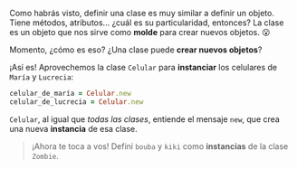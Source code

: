 Como habrás visto, definir una clase es muy similar a definir un objeto. Tiene métodos, atributos... ¿cuál es su particularidad, entonces? La clase es un objeto que nos sirve como **molde** para crear nuevos objetos. :open_mouth:

Momento, ¿cómo es eso? ¿Una clase puede **crear nuevos objetos**?

¡Así es! Aprovechemos la clase `Celular` para **instanciar** los celulares de `María` y `Lucrecia`:

```ruby
celular_de_maría = Celular.new
celular_de_lucrecia = Celular.new
```

`Celular`, al igual que _todas las clases_, entiende el mensaje `new`, que crea una nueva **instancia** de esa clase.

> ¡Ahora te toca a vos! Definí `bouba` y `kiki` como **instancias** de la clase `Zombie`.